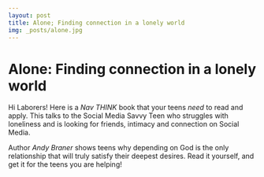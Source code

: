 ```yaml
---
layout: post
title: Alone; Finding connection in a lonely world
img: _posts/alone.jpg
---
```


# Alone: Finding connection in a lonely world

Hi Laborers! Here is a *Nav THINK* book that your teens *need* to read and apply. This talks to the Social Media Savvy Teen who struggles with loneliness and is looking for friends, intimacy and connection on Social Media. 

Author _Andy Braner_ shows teens why depending on God is the only relationship that will truly satisfy their deepest desires. Read it yourself, and get it for the teens you are helping!